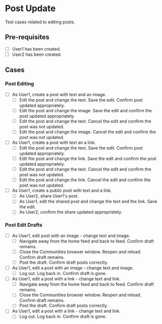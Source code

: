 # Post Update

Test cases related to editing posts.

## Pre-requisites

- [ ] User1 has been created.
- [ ] User2 has been created.

## Cases

### Post Editing

- [ ] As User1, create a post with text and an image.
    - [ ] Edit the post and change the text.  Save the edit.  Confirm post updated appropriately.
    - [ ] Edit the post and change the image.  Save the edit and confirm the post updated appropriately.
    - [ ] Edit the post and change the text. Cancel the edit and confirm the post was not updated.
    - [ ] Edit the post and change the image.  Cancel the edit and confirm the post was not updated.

- [ ] As User1, create a post with text an a link.
    - [ ] Edit the post and change the text.  Save the edit.  Confirm post updated appropriately.
    - [ ] Edit the post and change the link.  Save the edit and confirm the post updated appropriately.
    - [ ] Edit the post and change the text. Cancel the edit and confirm the post was not updated.
    - [ ] Edit the post and change the link.  Cancel the edit and confirm the post was not updated.

- [ ] As User1, create a public post with text and a link.
    - [ ] As User2, share User1's post.
    - [ ] As User1, edit the shared post and change the text and the link.  Save the edit.
    - [ ] As User2, confirm the share updated appropriately.

### Post Edit Drafts

- [ ] As User1, edit post with an image - change text and image.
    - [ ] Navigate away from the home feed and back to feed.  Confirm draft remains. 
    - [ ] Close the Communities browser window. Reopen and reload.  Confirm draft remains.
    - [ ] Post the draft. Confirm draft posts correctly.

- [ ] As User1, edit a post with an image - change text and image.
    - [ ] Log out. Log back in. Confirm draft is gone.

- [ ] As User1, edit a post with a link - change text and link.
    - [ ] Navigate away from the home feed and back to feed.  Confirm draft remains. 
    - [ ] Close the Communities browser window. Reopen and reload.  Confirm draft remains.
    - [ ] Post the draft.  Confirm draft posts correctly. 

- [ ] As User1, edit a post with a link - change text and link.
    - [ ] Log out. Log back in. Confirm draft is gone.
